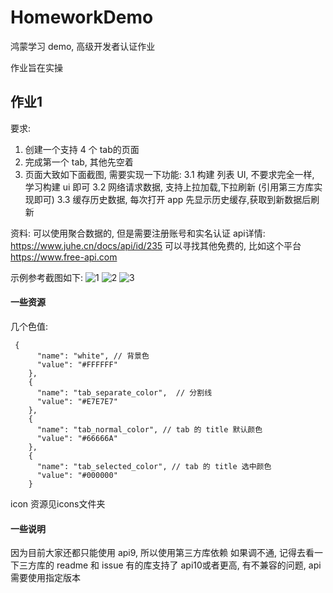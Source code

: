# HomeworkDemo
鸿蒙学习 demo, 高级开发者认证作业

作业旨在实操

## 作业1 
要求:
1. 创建一个支持 4 个 tab的页面
2. 完成第一个 tab, 其他先空着
3. 页面大致如下面截图, 需要实现一下功能:
    3.1 构建 列表 UI, 不要求完全一样, 学习构建 ui 即可
    3.2 网络请求数据, 支持上拉加载,下拉刷新 (引用第三方库实现即可)
    3.3 缓存历史数据, 每次打开 app 先显示历史缓存,获取到新数据后刷新


资料:
可以使用聚合数据的, 但是需要注册账号和实名认证
api详情: https://www.juhe.cn/docs/api/id/235
可以寻找其他免费的, 比如这个平台 https://www.free-api.com

示例参考截图如下:
![1](../img/1.jpg)
![2](../img/2.jpg)
![3](../img/3.gif)


#### 一些资源
几个色值:

```
 {
      "name": "white", // 背景色
      "value": "#FFFFFF"
    },
    {
      "name": "tab_separate_color",  // 分割线
      "value": "#E7E7E7"
    },
    {
      "name": "tab_normal_color", // tab 的 title 默认颜色
      "value": "#66666A"
    },
    {
      "name": "tab_selected_color", // tab 的 title 选中颜色
      "value": "#000000"
    }
```

icon 资源见icons文件夹

#### 一些说明
因为目前大家还都只能使用  api9, 所以使用第三方库依赖 如果调不通, 记得去看一下三方库的 readme 和 issue
有的库支持了 api10或者更高, 有不兼容的问题, api 需要使用指定版本
